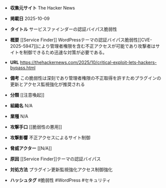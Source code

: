- **収集元サイト**
The Hacker News

- **掲載日**
2025-10-09

- **タイトル**
サービスファインダーの認証バイパス脆弱性

- **概要**
[[Service Finder]] WordPressテーマの認証バイパス脆弱性[[CVE-2025-5947]]により管理者権限を含む不正アクセスが可能であり攻撃者はサイトを制御できるため迅速な対策が必要である。

- **URL**
https://thehackernews.com/2025/10/critical-exploit-lets-hackers-bypass.html

- **備考**
この脆弱性は深刻であり管理者権限の不正取得を許すためプラグインの更新とアクセス監視強化が推奨される

- **分類**
[[注意喚起]]

- **組織名**
N/A

- **業種**
N/A

- **攻撃手口**
[[脆弱性の悪用]]

- **攻撃影響**
不正アクセスによるサイト制御

- **脅威アクター**
[[N/A]]

- **原因**
[[Service Finder]]テーマの認証バイパス

- **対処方法**
プラグイン更新監視強化アクセス制御強化

- **ハッシュタグ**
#脆弱性 #WordPress #セキュリティ
